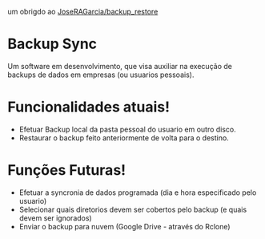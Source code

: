 
um obrigdo ao [JoseRAGarcia/backup_restore](https://github.com/JoseRAGarcia/backup_restore)
# Backup Sync
Um software em desenvolvimento, que visa auxiliar na execução de backups de dados em empresas (ou usuarios pessoais).

# Funcionalidades atuais!

  - Efetuar Backup local da pasta pessoal do usuario em outro disco.
  - Restaurar o backup feito anteriormente de volta para o destino.
  
# Funções Futuras!

  - Efetuar a syncronia de dados programada (dia e hora especificado pelo usuario)
  - Selecionar quais diretorios devem ser cobertos pelo backup (e quais devem ser ignorados)
  - Enviar o backup para nuvem (Google Drive - através do Rclone)

